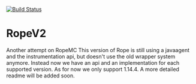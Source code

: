 [![Build Status](https://travis-ci.org/RopeMC/RopeV2.svg?branch=master)](https://travis-ci.org/RopeMC/RopeV2)
# RopeV2
Another attempt on RopeMC
This version of Rope is still using a javaagent and the instrumentation api, but doesn't use the old wrapper system anymore.
Instead now we have an api and an implementation for each supported version. As for now we only support 1.14.4.
A more detailed readme will be added soon.
